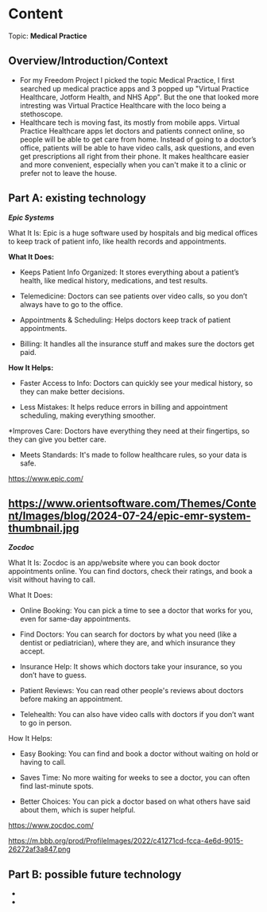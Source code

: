 # Content
Topic: **Medical Practice**

## Overview/Introduction/Context
* For my Freedom Project I picked the topic Medical Practice, I first searched up medical practice apps and 3 popped up "Virtual Practice Healthcare, Jotform Health, and NHS App". But the one that looked more intresting was Virtual Practice Healthcare with the loco being a stethoscope. 
* Healthcare tech is moving fast, its mostly from mobile apps.  Virtual Practice Healthcare apps  let doctors and patients connect online, so people will be able to get care from home. Instead of going to a doctor’s office, patients  will be able to  have video calls, ask questions, and even get prescriptions all right from their phone. It makes healthcare easier and more convenient, especially when you can't make it to a clinic or prefer not to leave the house.

## Part A: existing technology
***Epic Systems***

What It Is: Epic is a huge software used by hospitals and big medical offices to keep track of patient info, like health records and appointments.

**What It Does:**

* Keeps Patient Info Organized: It stores everything about a patient’s health, like medical history, medications, and test results.

* Telemedicine: Doctors can see patients over video calls, so you don’t always have to go to the office.

* Appointments & Scheduling: Helps doctors keep track of patient appointments.

* Billing: It handles all the insurance stuff and makes sure the doctors get paid.

**How It Helps:**

* Faster Access to Info: Doctors can quickly see your medical history, so they can make better decisions.

* Less Mistakes: It helps reduce errors in billing and appointment scheduling, making everything smoother.

*Improves Care: Doctors have everything they need at their fingertips, so they can give you better care.

* Meets Standards: It's made to follow healthcare rules, so your data is safe.

https://www.epic.com/

https://www.orientsoftware.com/Themes/Content/Images/blog/2024-07-24/epic-emr-system-thumbnail.jpg
---------------------------------------------------------------------------

***Zocdoc***

What It Is: Zocdoc is an app/website where you can book doctor appointments online. You can find doctors, check their ratings, and book a visit without having to call.

What It Does:

* Online Booking: You can pick a time to see a doctor that works for you, even for same-day appointments.

* Find Doctors: You can search for doctors by what you need (like a dentist or pediatrician), where they are, and which insurance they accept.

* Insurance Help: It shows which doctors take your insurance, so you don’t have to guess.

* Patient Reviews: You can read other people's reviews about doctors before making an appointment.

* Telehealth: You can also have video calls with doctors if you don’t want to go in person.

How It Helps:

* Easy Booking: You can find and book a doctor without waiting on hold or having to call.

* Saves Time: No more waiting for weeks to see a doctor, you can often find last-minute spots.

* Better Choices: You can pick a doctor based on what others have said about them, which is super helpful.

https://www.zocdoc.com/

https://m.bbb.org/prod/ProfileImages/2022/c41271cd-fcca-4e6d-9015-26272af3a847.png
 

## Part B: possible future technology
*
*
